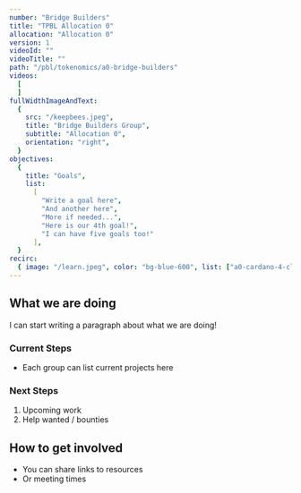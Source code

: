 ```yaml
---
number: "Bridge Builders"
title: "TPBL Allocation 0"
allocation: "Allocation 0"
version: 1
videoId: ""
videoTitle: ""
path: "/pbl/tokenomics/a0-bridge-builders"
videos:
  [
  ]
fullWidthImageAndText:
  {
    src: "/keepbees.jpeg",
    title: "Bridge Builders Group",
    subtitle: "Allocation 0",
    orientation: "right",
  }
objectives:
  {
    title: "Goals",
    list:
      [
        "Write a goal here",
        "And another here",
        "More if needed...",
        "Here is our 4th goal!",
        "I can have five goals too!"
      ],
  }
recirc:
  { image: "/learn.jpeg", color: "bg-blue-600", list: ["a0-cardano-4-climate", "a0-littlefish-foundation"] }
---
```


## What we are doing

I can start writing a paragraph about what we are doing!

### Current Steps
- Each group can list current projects here

### Next Steps
1. Upcoming work
2. Help wanted / bounties

## How to get involved
- You can share links to resources
- Or meeting times
